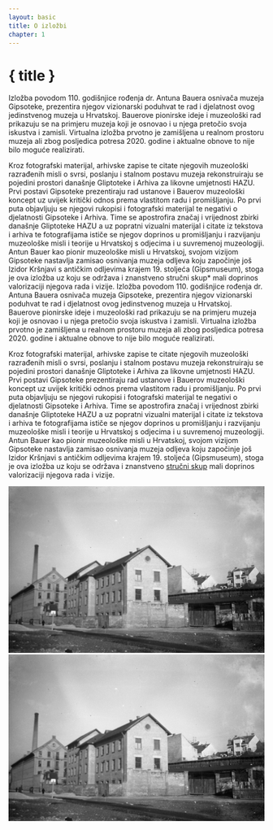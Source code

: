 ```yaml
---
layout: basic
title: O izložbi
chapter: 1
---
```


# { title }

Izložba povodom 110. godišnjice rođenja dr. Antuna Bauera osnivača muzeja Gipsoteke, prezentira njegov vizionarski poduhvat te rad i djelatnost ovog jedinstvenog muzeja u Hrvatskoj.
Bauerove pionirske ideje i muzeološki rad prikazuju se na primjeru muzeja koji je osnovao i u njega pretočio svoja iskustva i zamisli. Virtualna izložba prvotno je zamišljena u realnom prostoru muzeja ali zbog posljedica potresa 2020. godine i aktualne obnove to nije bilo moguće realizirati.

Kroz fotografski materijal, arhivske zapise te citate njegovih muzeološki razrađenih misli o svrsi, poslanju i stalnom postavu muzeja rekonstruiraju se pojedini prostori današnje Gliptoteke i Arhiva za likovne umjetnosti HAZU. Prvi postavi Gipsoteke prezentiraju rad ustanove i Bauerov muzeološki koncept uz uvijek kritički odnos prema vlastitom radu i promišljanju. Po prvi puta objavljuju se njegovi rukopisi i fotografski materijal te negativi o djelatnosti Gipsoteke i Arhiva. Time se apostrofira značaj i vrijednost zbirki današnje Gliptoteke HAZU a uz popratni vizualni materijal i citate iz tekstova i arhiva te fotografijama ističe se njegov doprinos u promišljanju i razvijanju muzeološke misli i teorije u Hrvatskoj s odjecima i u suvremenoj muzeologiji. Antun Bauer kao pionir muzeološke misli u Hrvatskoj, svojom vizijom Gipsoteke nastavlja zamisao osnivanja muzeja odljeva koju započinje još Izidor Kršnjavi s antičkim odljevima krajem 19. stoljeća (Gipsmuseum), stoga je ova izložba uz koju se održava i znanstveno stručni skup* mali doprinos valorizaciji njegova rada i vizije.
Izložba povodom 110. godišnjice rođenja dr. Antuna Bauera osnivača muzeja Gipsoteke, prezentira njegov vizionarski poduhvat te rad i djelatnost ovog jedinstvenog muzeja u Hrvatskoj.
Bauerove pionirske ideje i muzeološki rad prikazuju se na primjeru muzeja koji je osnovao i u njega pretočio svoja iskustva i zamisli. Virtualna izložba prvotno je zamišljena u realnom prostoru muzeja ali zbog posljedica potresa 2020. godine i aktualne obnove to nije bilo moguće realizirati.

Kroz fotografski materijal, arhivske zapise te citate njegovih muzeološki razrađenih misli o svrsi, poslanju i stalnom postavu muzeja rekonstruiraju se pojedini prostori današnje Gliptoteke i Arhiva za likovne umjetnosti HAZU. Prvi postavi Gipsoteke prezentiraju rad ustanove i Bauerov muzeološki koncept uz uvijek kritički odnos prema vlastitom radu i promišljanju. Po prvi puta objavljuju se njegovi rukopisi i fotografski materijal te negativi o djelatnosti Gipsoteke i Arhiva. Time se apostrofira značaj i vrijednost zbirki današnje Gliptoteke HAZU a uz popratni vizualni materijal i citate iz tekstova i arhiva te fotografijama ističe se njegov doprinos u promišljanju i razvijanju muzeološke misli i teorije u Hrvatskoj s odjecima i u suvremenoj muzeologiji. Antun Bauer kao pionir muzeološke misli u Hrvatskoj, svojom vizijom Gipsoteke nastavlja zamisao osnivanja muzeja odljeva koju započinje još Izidor Kršnjavi s antičkim odljevima krajem 19. stoljeća (Gipsmuseum), stoga je ova izložba uz koju se održava i znanstveno [stručni skup][1] mali doprinos valorizaciji njegova rada i vizije.


![Zgrade kožare u kojem se nalazi Gipsoteka, 1940. godina, Knjiga negativa Gliptoteke HAZU, G/A-20](./img/G-A-20.jpg "Zgrada Gipsoteke, 1940.")
![Zgrade kožare u kojem se nalazi Gipsoteka, 1940. godina, Knjiga negativa Gliptoteke HAZU, G/A-20](./img/G-A-20.jpg "Zgrada Gipsoteke, 1940.")

[1]: <#strucni-skup-link> "Stručni skup"